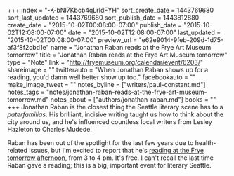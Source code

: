 +++
index = "-K-bNI7Kbcb4qLrIdFYH"
sort_create_date = 1443769680
sort_last_updated = 1443769680
sort_publish_date = 1443812880
create_date = "2015-10-02T00:08:00-07:00"
publish_date = "2015-10-02T12:08:00-07:00"
date = "2015-10-02T12:08:00-07:00"
last_updated = "2015-10-02T00:08:00-07:00"
preview_url = "e62e9014-9feb-209d-1d75-af3f8f2cbd1e"
name = "Jonathan Raban reads at the Frye Art Museum tomorrow"
title = "Jonathan Raban reads at the Frye Art Museum tomorrow"
type = "Note"
link = "http://fryemuseum.org/calendar/event/6203/"
shareimage = ""
twitterauto = "When Jonathan Raban shows up for a reading, you'd damn well better show up too."
facebookauto = ""
make_image_tweet = ""
notes_byline = ["writers/paul-constant.md"]
notes_tags = "notes/jonathan-raban-reads-at-the-frye-art-museum-tomorrow.md"
notes_about = ["authors/jonathan-raban.md"]
books = ""
+++
Jonathan Raban is the closest thing the Seattle literary scene has to a *paterfamilias*. His brilliant, incisive writing taught us how to think about the city around us, and he's influenced countless local writers from Lesley Hazleton to Charles Mudede.

Raban has been out of the spotlight for the last few years due to health-related issues, but I'm excited to report that he's [reading at the Frye tomorrow afternoon](http://fryemuseum.org/calendar/event/6203/), from 3 to 4 pm. It's free. I can't recall the last time Raban gave a reading; this is a big, important event for literary Seattle.
